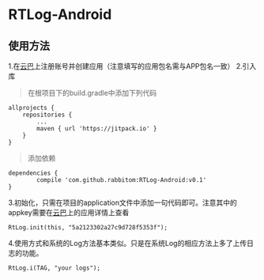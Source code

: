 # RTLog-Android

## 使用方法
1.在[云巴](https://yunba.io)上注册账号并创建应用（注意填写的应用包名需与APP包名一致）
2.引入库
> 在根项目下的build.gradle中添加下列代码

	allprojects {
		repositories {
			...
			maven { url 'https://jitpack.io' }
		}
	}
	
> 添加依赖

    dependencies {
	        compile 'com.github.rabbitom:RTLog-Android:v0.1'
	}
	
3.初始化，只需在项目的application文件中添加一句代码即可。注意其中的appkey需要在[云巴](https://yunba.io)上的应用详情上查看

	RtLog.init(this, "5a2123302a27c9d728f5353f");

4.使用方式和系统的Log方法基本类似。只是在系统Log的相应方法上多了上传日志的功能。

	RtLog.i(TAG, "your logs");

